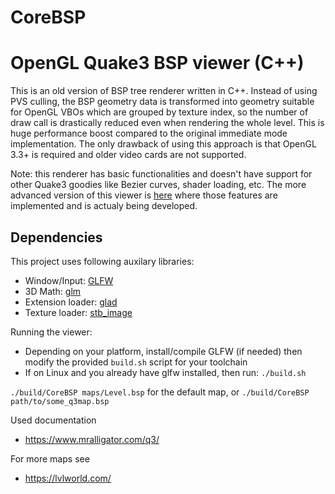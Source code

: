 # CoreBSP
OpenGL Quake3 BSP viewer (C++)
================
This is an old version of BSP tree renderer written in C++. Instead of using PVS culling, the BSP geometry data is transformed into geometry suitable for OpenGL VBOs which are grouped by texture index, so the number of draw call is drastically reduced even when rendering the whole level. This is huge performance boost compared to the original immediate mode implementation. The only drawback of using this approach is that OpenGL 3.3+ is required and older video cards are not supported.

Note: this renderer has basic functionalities and doesn't have support for other Quake3 goodies like Bezier curves, shader loading, etc. The more advanced version of this viewer is [here](https://github.com/JDragan/CoreQ3BSP) where those features are implemented and is actualy being developed.

Dependencies
-------
This project uses following auxilary libraries:
- Window/Input: [GLFW](https://www.glfw.org/)
- 3D Math: [glm](https://github.com/g-truc/glm)
- Extension loader: [glad](https://glad.dav1d.de)
- Texture loader: [stb_image](https://github.com/nothings/stb/blob/master/stb_image.h)

Running the viewer:
- Depending on your platform, install/compile GLFW (if needed) then modify the provided `build.sh` script for your toolchain
- If on Linux and you already have glfw installed, then run:
`./build.sh`

`./build/CoreBSP maps/Level.bsp` for the default map, or
`./build/CoreBSP path/to/some_q3map.bsp`


Used documentation
- https://www.mralligator.com/q3/

For more maps see
- https://lvlworld.com/
